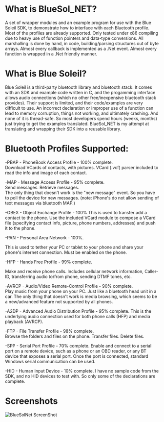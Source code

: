 # What is BlueSol_NET?
A set of wrapper modules and an example program for use with the Blue Soleil SDK, to demonstrate how to interface with each Bluetooth profile.  Most of the profiles are already supported. Only tested under x86 compiling due to heavy use of function pointers and data-type conversions.  All marshalling is done by hand, in code, building/parsing structures out of byte arrays.  Almost every callback is implemented as a .Net event.  Almost every function is wrapped in a .Net friendly manner.  

# What is Blue Soleil?
Blue Soleil is a third-party bluetooth library and bluetooth stack.  It comes with an SDK and example code written in C, and the progamming interface allows audio connections (which no other free/inexpensive bluetooth stack provides).  Their support is limited, and their code/examples are very difficult to use.  An incorrect declaration or improper use of a function can lead to memory corruption, things not working, and ultimately crashing.  And none of it is thread-safe.  So most developers spend hours (weeks, months) just trying to get the examples translated.  BlueSol_NET is my attempt at translating and wrapping their SDK into a reusable library.


# Bluetooth Profiles Supported:

-PBAP - PhoneBook Access Profile - 100% complete.  
Download VCards of contacts, with pictures.  VCard (.vcf) parser included to read the info and image of each contact.

-MAP - Message Access Profile - 95% complete.  
Send messages.  Retrieve messages.  
The only thing that doesn't work is the "new message" event.  So you have to poll the device for new messages.
(note: iPhone's do not allow sending of text messages via bluetooth MAP.)

-OBEX - Object Exchange Profile - 100%
This is used to transfer add a contact to the phone.  Use the included VCard module to compose a VCard file (specifying contact info, picture, phone numbers, addresses) and push it to the phone.

-PAN - Personal Area Network - 100%.

This is used to tether your PC or tablet to your phone and share your phone's internet connection.  Must be enabled on the phone.

-HFP - Hands Free Profile - 99% complete.

Make and receive phone calls.  Includes cellular network information, Caller-ID, transferring audio to/from phone, sending DTMF tones, etc.

-AVRCP - Audio/Video Remote-Control Profile - 90% complete.  
Play music from your phone on your PC.  Just like a bluetooth head unit in a car.
The only thing that doesn't work is media browsing, which seems to be a new/advanced feature not supported by all phones.

-A2DP - Advanced Audio Distribution Profile - 95% complete.
This is the underlying audio connection used for both phone calls (HFP) and media playback (AVRCP).  

-FTP - File Transfer Profile - 98% complete.  
Browse the folders and files on the phone.  Transfer files.  Delete files.

-SPP - Serial Port Profile - 70% complete.
Enable and connect to a serial port on a remote device, such as a phone or an OBD reader, or any BT device that exposes a serial port.
Once the port is connected, standard Windows serial communication can be used.

-HID - Human Input Device - 10% complete. 
I have no sample code from the SDK, and no HID devices to test with.  So only some of the declarations are complete.

# Screenshots
![BlueSolNet ScreenShot](http://www.compulsivecode.com/images/bluesoltest_ss.png "BlueSolNet ScreenShot")



